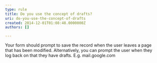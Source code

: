 ```yaml
---
type: rule
title: Do you use the concept of drafts?
uri: do-you-use-the-concept-of-drafts
created: 2014-12-01T01:08:48.0000000Z
authors: []

---
```


 
Your form should prompt to save the record when the user leaves a page  that has been modified. Alternatively, you can prompt the user when they  log back on that they have drafts. E.g. mail.google.com
 
